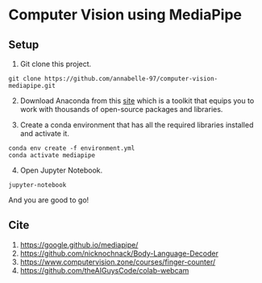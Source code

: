 # Computer Vision using MediaPipe

## Setup
1. Git clone this project.
```
git clone https://github.com/annabelle-97/computer-vision-mediapipe.git
```

2. Download Anaconda from this [site](https://www.anaconda.com/products/individual) which is a toolkit that equips you to work with thousands of open-source packages and libraries. <br>

3. Create a conda environment that has all the required libraries installed and activate it.
```
conda env create -f environment.yml
conda activate mediapipe
```

4. Open Jupyter Notebook.
```
jupyter-notebook
```

And you are good to go!

## Cite
1. https://google.github.io/mediapipe/
2. https://github.com/nicknochnack/Body-Language-Decoder
3. https://www.computervision.zone/courses/finger-counter/
4. https://github.com/theAIGuysCode/colab-webcam

